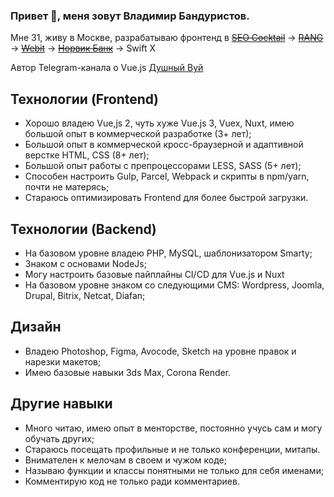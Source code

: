 ### Привет 👋, меня зовут Владимир Бандуристов.

Мне 31, живу в Москве, разрабатываю фронтенд в
~~[SEO Cocktail](https://seococktail.ru/)~~ → ~~[RANG](https://rang56.ru/)~~ → ~~[Webit](https://www.webit.ru/)~~ → ~~[Норвик Банк](https://norvikbank.ru/)~~ → Swift X

Автор Telegram-канала о Vue.js [Душный Вуй](https://t.me/stuffy_vuejs)

## Технологии (Frontend)

* Хорошо владею Vue,js 2, чуть хуже Vue.js 3, Vuex, Nuxt, имею большой опыт в коммерческой разработке (3+ лет);
* Большой опыт в коммерческой кросс-браузерной и адаптивной верстке HTML, CSS (8+ лет);
* Большой опыт работы с препроцессорами LESS, SASS (5+ лет);
* Способен настроить Gulp, Parcel, Webpack и скрипты в npm/yarn, почти не матерясь;
* Стараюсь оптимизировать Frontend для более быстрой загрузки.

## Технологии (Backend)

* На базовом уровне владею PHP, MySQL, шаблонизатором Smarty;
* Знаком с основами NodeJs;
* Могу настроить базовые пайплайны CI/CD для Vue.js и Nuxt
* На базовом уровне знаком со следующими CMS: Wordpress, Joomla, Drupal, Bitrix, Netcat, Diafan;

## Дизайн

* Владею Photoshop, Figma, Avocode, Sketch на уровне правок и нарезки макетов;
* Имею базовые навыки 3ds Max, Corona Render.

## Другие навыки

* Много читаю, имею опыт в менторстве, постоянно учусь сам и могу обучать других;
* Стараюсь посещать профильные и не только конференции, митапы.
* Внимателен к мелочам в своем и чужом коде;
* Называю функции и классы понятными не только для себя именами;
* Комментирую код не только ради комментариев.
